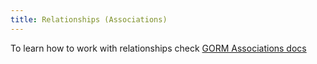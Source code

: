 ```yaml
---
title: Relationships (Associations)
---
```


To learn how to work with relationships check [GORM Associations docs](https://gorm.io/docs/belongs_to.html)
